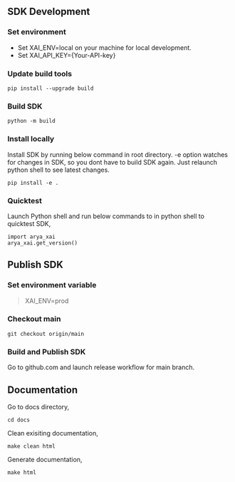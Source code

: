 ## SDK Development

### Set environment
- Set XAI_ENV=local on your machine for local development.
- Set XAI_API_KEY={Your-API-key}

### Update build tools
```
pip install --upgrade build
```

### Build SDK
```
python -m build
```

### Install locally
Install SDK by running below command in root directory. -e option watches for changes in SDK, so you dont have to build SDK again. Just relaunch python shell to see latest changes.
```
pip install -e .
```

### Quicktest
Launch Python shell and run below commands to in python shell to quicktest SDK,
```
import arya_xai
arya_xai.get_version()
```

## Publish SDK

### Set environment variable
> XAI_ENV=prod

### Checkout main
```
git checkout origin/main
```

### Build and Publish SDK
Go to github.com and launch release workflow for main branch.

## Documentation
Go to docs directory,
```
cd docs
```
Clean exisiting documentation,
```
make clean html
```
Generate documentation,
```
make html
```